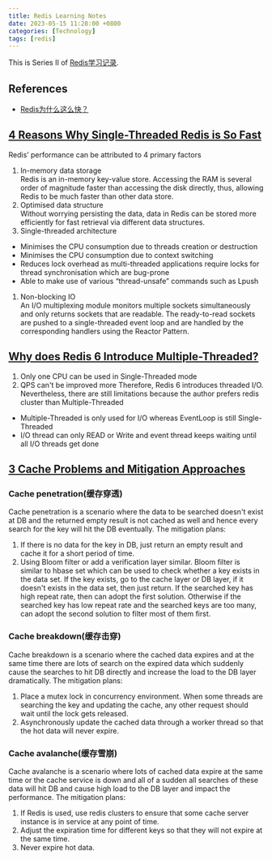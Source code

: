 ```yaml
---
title: Redis Learning Notes  
date: 2023-05-15 11:28:00 +0800  
categories: [Technology]  
tags: [redis]  
---
```

This is Series II of [Redis学习记录](https://www.cnblogs.com/hiver/p/7403979.html).  

## References
+ [Redis为什么这么快？](https://juejin.cn/post/7065842156694405156)

## [4 Reasons Why Single-Threaded Redis is So Fast](https://levelup.gitconnected.com/4-reasons-why-single-threaded-redis-is-so-fast-414e0106f921)
Redis’ performance can be attributed to 4 primary factors
1. In-memory data storage  
Redis is an in-memory key-value store. Accessing the RAM is several order of magnitude faster than accessing the disk directly, thus, allowing Redis to be much faster than other data store.
1. Optimised data structure  
Without worrying persisting the data, data in Redis can be stored more efficiently for fast retrieval via different data structures.
1. Single-threaded architecture
- Minimises the CPU consumption due to threads creation or destruction
- Minimises the CPU consumption due to context switching
- Reduces lock overhead as multi-threaded applications require locks for thread synchronisation which are bug-prone
- Able to make use of various “thread-unsafe” commands such as Lpush
1. Non-blocking IO  
An I/O multiplexing module monitors multiple sockets simultaneously and only returns sockets that are readable. The ready-to-read sockets are pushed to a single-threaded event loop and are handled by the corresponding handlers using the Reactor Pattern.

## [Why does Redis 6 Introduce Multiple-Threaded?](https://www.cnblogs.com/javastack/p/15303036.html)
1. Only one CPU can be used in Single-Threaded mode
1. QPS can't be improved more
Therefore, Redis 6 introduces threaded I/O. Nevertheless, there are still limitations because the author prefers redis cluster than Multiple-Threaded
- Multiple-Threaded is only used for I/O whereas EventLoop is still Single-Threaded
- I/O thread can only READ or Write and event thread keeps waiting until all I/O threads get done


## [3 Cache Problems and Mitigation Approaches](https://www.pixelstech.net/article/1586522853-What-is-cache-penetration-cache-breakdown-and-cache-avalanche)

### Cache penetration(缓存穿透)
Cache penetration is a scenario where the data to be searched doesn't exist at DB and the returned empty result is not cached as well and hence every search for the key will hit the DB eventually.
The mitigation plans:
1. If there is no data for the key in DB, just return an empty result and cache it for a short period of time.
1. Using Bloom filter or add a verification layer similar. Bloom filter is similar to hbase set which can be used to check whether a key exists in the data set. If the key exists, go to the cache layer or DB layer, if it doesn't exists in the data set, then just return.
If the searched key has high repeat rate, then can adopt the first solution. Otherwise if the searched key has low repeat rate and the searched keys are too many, can adopt the second solution to filter most of them first.

### Cache breakdown(缓存击穿)
Cache breakdown is a scenario where the cached data expires and at the same time there are lots of search on the expired data which suddenly cause the searches to hit DB directly and increase the load to the DB layer dramatically.
The mitigation plans:
1. Place a mutex lock in concurrency environment. When some threads are searching the key and updating the cache, any other request should wait until the lock gets released.
1. Asynchronously update the cached data through a worker thread so that the hot data will never expire.

### Cache avalanche(缓存雪崩)
Cache avalanche is a scenario where lots of cached data expire at the same time or the cache service is down and all of a sudden all searches of these data will hit DB and cause high load to the DB layer and impact the performance.
The mitigation plans:
1. If Redis is used, use redis clusters to ensure that some cache server instance is in service at any point of time.
1. Adjust the expiration time for different keys so that they will not expire at the same time.
1. Never expire hot data.